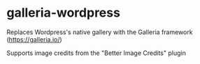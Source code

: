 # galleria-wordpress

Replaces Wordpress's native gallery with the Galleria framework (https://galleria.io/)

Supports image credits from the "Better Image Credits" plugin